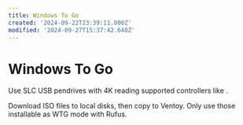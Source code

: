 ```yaml
---
title: Windows To Go
created: '2024-09-22T23:39:11.000Z'
modified: '2024-09-27T15:37:42.640Z'
---
```


# Windows To Go

Use SLC USB pendrives with 4K reading supported controllers like .

Download ISO files to local disks, then copy to Ventoy. Only use those installable as WTG mode with Rufus.
